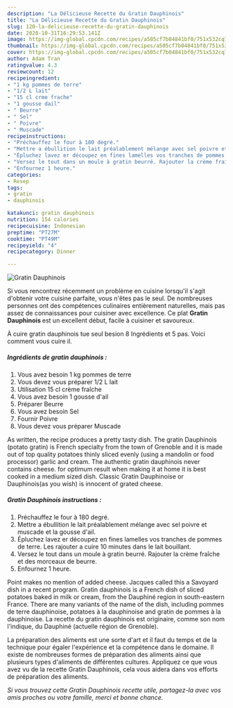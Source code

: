 ```yaml
---
description: "La Délicieuse Recette du Gratin Dauphinois"
title: "La Délicieuse Recette du Gratin Dauphinois"
slug: 120-la-delicieuse-recette-du-gratin-dauphinois
date: 2020-10-31T16:29:53.141Z
image: https://img-global.cpcdn.com/recipes/a505cf7b04841bf0/751x532cq70/gratin-dauphinois-photo-principale-de-la-recette.jpg
thumbnail: https://img-global.cpcdn.com/recipes/a505cf7b04841bf0/751x532cq70/gratin-dauphinois-photo-principale-de-la-recette.jpg
cover: https://img-global.cpcdn.com/recipes/a505cf7b04841bf0/751x532cq70/gratin-dauphinois-photo-principale-de-la-recette.jpg
author: Adam Tran
ratingvalue: 4.3
reviewcount: 12
recipeingredient:
- "1 kg pommes de terre"
- "1/2 L lait"
- "15 cl crme frache"
- "1 gousse dail"
- " Beurre"
- " Sel"
- " Poivre"
- " Muscade"
recipeinstructions:
- "Préchauffez le four à 180 degré."
- "Mettre a ébullition le lait préalablement mélange avec sel poivre et muscade et la gousse d&#39;ail."
- "Épluchez lavez er découpez en fines lamelles vos tranches de pommes de terre. Les rajouter a cuire 10 minutes dans le lait bouillant."
- "Versez le tout dans un moule à gratin beurré. Rajouter la crème fraîche et des morceaux de beurre."
- "Enfournez 1 heure."
categories:
- Resep
tags:
- gratin
- dauphinois

katakunci: gratin dauphinois 
nutrition: 154 calories
recipecuisine: Indonesian
preptime: "PT27M"
cooktime: "PT49M"
recipeyield: "4"
recipecategory: Dinner

---
```



![Gratin Dauphinois](https://img-global.cpcdn.com/recipes/a505cf7b04841bf0/751x532cq70/gratin-dauphinois-photo-principale-de-la-recette.jpg)

Si vous rencontrez récemment un problème en cuisine lorsqu'il s'agit d'obtenir votre cuisine parfaite, vous n'êtes pas le seul. De nombreuses personnes ont des compétences culinaires entièrement naturelles, mais pas assez de connaissances pour cuisiner avec excellence. Ce plat <strong> Gratin Dauphinois </strong> est un excellent début, facile à cuisiner et savoureux.

<!--inarticleads1-->

À cuire gratin dauphinois tue seul besion 8 Ingrédients et 5 pas. Voici comment vous cuire il.

##### Ingrédients de gratin dauphinois :

1. Vous avez besoin 1 kg pommes de terre
1. Vous devez vous préparer 1/2 L lait
1. Utilisation 15 cl crème fraîche
1. Vous avez besoin 1 gousse d&#39;ail
1. Préparer  Beurre
1. Vous avez besoin  Sel
1. Fournir  Poivre
1. Vous devez vous préparer  Muscade


As written, the recipe produces a pretty tasty dish. The gratin Dauphinois (potato gratin) is French specialty from the town of Grenoble and it is made out of top quality potatoes thinly sliced evenly (using a mandolin or food processor) garlic and cream. The authentic gratin dauphinois never contains cheese. for optimum result when making it at home it is best cooked in a medium sized dish. Classic Gratin Dauphinoise or Dauphinois(as you wish) is innocent of grated cheese. 

<!--inarticleads2-->

##### Gratin Dauphinois instructions :

1. Préchauffez le four à 180 degré.
1. Mettre a ébullition le lait préalablement mélange avec sel poivre et muscade et la gousse d&#39;ail.
1. Épluchez lavez er découpez en fines lamelles vos tranches de pommes de terre. Les rajouter a cuire 10 minutes dans le lait bouillant.
1. Versez le tout dans un moule à gratin beurré. Rajouter la crème fraîche et des morceaux de beurre.
1. Enfournez 1 heure.


Point makes no mention of added cheese. Jacques called this a Savoyard dish in a recent program. Gratin dauphinois is a French dish of sliced potatoes baked in milk or cream, from the Dauphiné region in south-eastern France. There are many variants of the name of the dish, including pommes de terre dauphinoise, potatoes à la dauphinoise and gratin de pommes à la dauphinoise. La recette du gratin dauphinois est originaire, comme son nom l&#39;indique, du Dauphiné (actuelle région de Grenoble). 

<!--inarticleads1-->

<p>
La préparation des aliments est une sorte d'art et il faut du temps et de la technique pour égaler l'expérience et la compétence dans le domaine. Il existe de nombreuses formes de préparation des aliments ainsi que plusieurs types d'aliments de différentes cultures. Appliquez ce que vous avez vu de la recette Gratin Dauphinois, cela vous aidera dans vos efforts de préparation des aliments.
</p>

<p>
<i>Si vous trouvez cette Gratin Dauphinois recette utile, partagez-la avec vos amis proches ou votre famille, merci et bonne chance.</i>
</p>
